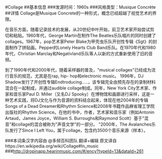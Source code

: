 #Collage
##基本信息
###发源时间：1960s
###风格类型：Musique Concrète
##详情
Collage是Musique Concrete的一种形式，概念已经超越了视觉艺术的界限。



在音乐方面，随着记录技术的发展，从20世纪中叶开始，前卫艺术家开始尝试剪切和粘贴。1960年代，George Martin在制作The
Beatles乐队唱片的同时创建了collages。1967年，pop艺术家Peter
Blake为甲壳虫乐队开创性专辑《Sgt》的封面制作了拼贴画。Pepper的Lonely Hearts Club
Band乐队。在1970年代和1980年代，Christian Marclay和Negativland乐队等人以新的方式重新使用了旧的音频。



到了1990年代和2000年代，随着采样器的普及，"musical collages"已经成为流行音乐的规范，尤其是在rap, hip-
hop和electronic music。 1996年，DJ
Shadow发行了开创性专辑Endtroducing.....，该专辑完全由预先存在的录制材料混合在一起制成，并通过audible
collage制成。同年，New York City艺术家、作家和音乐家Paul D. Miller（又名DJ
Spooky）在博物馆和画廊进行采样，这是一种艺术实践，将DJ文化与作为音源的资料结合起来，体现在他2004年的专辑Songs of a Dead
Dreamer和Rhythm Science和2008年书籍作品麻省理工学院出版社的Rhythm
Science。在他的书中，作者，艺术家和音乐家（例如Antonin Artaud，James Joyce，William S.
Burroughs和Raymond Scott）基于"混音"和collage的混合被称为"声音文学"的一部分。 "2000年，The
Avalanches乐队发行了Since I Left You，属于collage，包含约3500个音乐来源（样本）。

###本词条汉字内容由 @多频百科团队 翻译+编辑
原文译自https://en.wikipedia.org/wiki/Collage#In_music
###http://dropinapp.hearinmusic.com/#/ency?typeId=13&dataId=261
